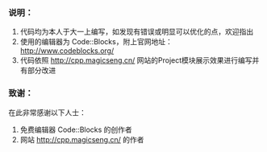 ### 说明：
  1. 代码均为本人于大一上编写，如发现有错误或明显可以优化的点，欢迎指出
  2. 使用的编辑器为 Code::Blocks，附上官网地址： http://www.codeblocks.org/
  3. 代码依照 http://cpp.magicseng.cn/ 网站的Project模块展示效果进行编写并有部分改进

### 致谢：
在此非常感谢以下人士：
  1. 免费编辑器 Code::Blocks 的创作者
  2. 网站 http://cpp.magicseng.cn/ 的作者
